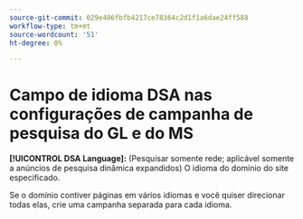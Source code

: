 ```yaml
---
source-git-commit: 029e406fbfb4217ce78364c2d1f1a6dae24ff588
workflow-type: tm+mt
source-wordcount: '51'
ht-degree: 0%

---
```

# Campo de idioma DSA nas configurações de campanha de pesquisa do GL e do MS

**[!UICONTROL DSA Language]:** (Pesquisar somente rede; aplicável somente a anúncios de pesquisa dinâmica expandidos) O idioma do domínio do site especificado.

Se o domínio contiver páginas em vários idiomas e você quiser direcionar todas elas, crie uma campanha separada para cada idioma.
